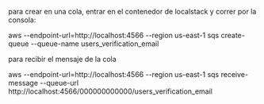 para crear en una cola, entrar en el contenedor de localstack y correr por la consola:

aws --endpoint-url=http://localhost:4566 --region us-east-1 sqs create-queue --queue-name users_verification_email

para recibir el mensaje de la cola

aws --endpoint-url=http://localhost:4566 --region us-east-1 sqs receive-message --queue-url http://localhost:4566/000000000000/users_verification_email


